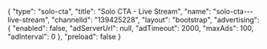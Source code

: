 {
    "type": "solo-cta",
    "title": "Solo CTA - Live Stream",
    "name": "solo-cta---live-stream",
    "channelId": "139425228",
    "layout": "bootstrap",
    "advertising": {
        "enabled": false,
        "adServerUrl": null,
        "adTimeout": 2000,
        "maxAds": 100,
        "adInterval": 0
    },
    "preload": false
}